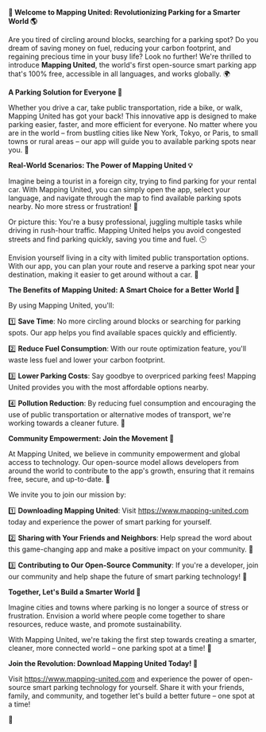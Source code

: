 **🚀 Welcome to Mapping United: Revolutionizing Parking for a Smarter World 🌎**

Are you tired of circling around blocks, searching for a parking spot? Do you dream of saving money on fuel, reducing your carbon footprint, and regaining precious time in your busy life? Look no further! We're thrilled to introduce **Mapping United**, the world's first open-source smart parking app that's 100% free, accessible in all languages, and works globally. 🌍

**A Parking Solution for Everyone 🌈**

Whether you drive a car, take public transportation, ride a bike, or walk, Mapping United has got your back! This innovative app is designed to make parking easier, faster, and more efficient for everyone. No matter where you are in the world – from bustling cities like New York, Tokyo, or Paris, to small towns or rural areas – our app will guide you to available parking spots near you. 📍

**Real-World Scenarios: The Power of Mapping United 💡**

Imagine being a tourist in a foreign city, trying to find parking for your rental car. With Mapping United, you can simply open the app, select your language, and navigate through the map to find available parking spots nearby. No more stress or frustration! 🚗

Or picture this: You're a busy professional, juggling multiple tasks while driving in rush-hour traffic. Mapping United helps you avoid congested streets and find parking quickly, saving you time and fuel. 🕒

Envision yourself living in a city with limited public transportation options. With our app, you can plan your route and reserve a parking spot near your destination, making it easier to get around without a car. 🚌

**The Benefits of Mapping United: A Smart Choice for a Better World 🌟**

By using Mapping United, you'll:

1️⃣ **Save Time**: No more circling around blocks or searching for parking spots. Our app helps you find available spaces quickly and efficiently.

2️⃣ **Reduce Fuel Consumption**: With our route optimization feature, you'll waste less fuel and lower your carbon footprint.

3️⃣ **Lower Parking Costs**: Say goodbye to overpriced parking fees! Mapping United provides you with the most affordable options nearby.

4️⃣ **Pollution Reduction**: By reducing fuel consumption and encouraging the use of public transportation or alternative modes of transport, we're working towards a cleaner future. 🌿

**Community Empowerment: Join the Movement 🤝**

At Mapping United, we believe in community empowerment and global access to technology. Our open-source model allows developers from around the world to contribute to the app's growth, ensuring that it remains free, secure, and up-to-date. 🚀

We invite you to join our mission by:

1️⃣ **Downloading Mapping United**: Visit https://www.mapping-united.com today and experience the power of smart parking for yourself.

2️⃣ **Sharing with Your Friends and Neighbors**: Help spread the word about this game-changing app and make a positive impact on your community. 📢

3️⃣ **Contributing to Our Open-Source Community**: If you're a developer, join our community and help shape the future of smart parking technology! 🤝

**Together, Let's Build a Smarter World 🔧**

Imagine cities and towns where parking is no longer a source of stress or frustration. Envision a world where people come together to share resources, reduce waste, and promote sustainability.

With Mapping United, we're taking the first step towards creating a smarter, cleaner, more connected world – one parking spot at a time! 🌟

**Join the Revolution: Download Mapping United Today! 🚀**

Visit https://www.mapping-united.com and experience the power of open-source smart parking technology for yourself. Share it with your friends, family, and community, and together let's build a better future – one spot at a time!

💖